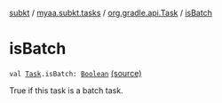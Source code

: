 [subkt](../../index.md) / [myaa.subkt.tasks](../index.md) / [org.gradle.api.Task](index.md) / [isBatch](./is-batch.md)

# isBatch

`val `[`Task`](https://docs.gradle.org/current/javadoc/org/gradle/api/Task.html)`.isBatch: `[`Boolean`](https://kotlinlang.org/api/latest/jvm/stdlib/kotlin/-boolean/index.html) [(source)](https://github.com/Myaamori/SubKt/blob/0.1.9/src/main/kotlin/myaa/subkt/tasks/tasks.kt#L371)

True if this task is a batch task.

